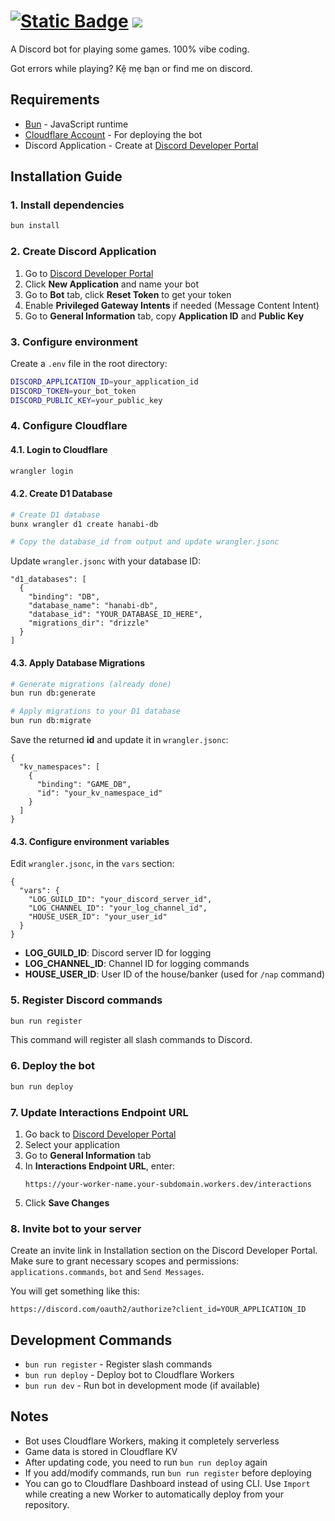 # [<img alt="Static Badge" src="https://img.shields.io/badge/H%C3%A2nbi%235588-Invite-blue?logo=discord">](https://discord.com/oauth2/authorize?client_id=1415887405478580265) ![](https://dcbadge.limes.pink/api/shield/559979358404608001?style=flat)

A Discord bot for playing some games. 100% vibe coding.

Got errors while playing? Kệ mẹ bạn or find me on discord.

## Requirements

- [Bun](https://bun.sh) - JavaScript runtime
- [Cloudflare Account](https://cloudflare.com) - For deploying the bot
- Discord Application - Create at [Discord Developer Portal](https://discord.com/developers/applications)

## Installation Guide

### 1. Install dependencies

```bash
bun install
```

### 2. Create Discord Application

1. Go to [Discord Developer Portal](https://discord.com/developers/applications)
2. Click **New Application** and name your bot
3. Go to **Bot** tab, click **Reset Token** to get your token
4. Enable **Privileged Gateway Intents** if needed (Message Content Intent)
5. Go to **General Information** tab, copy **Application ID** and **Public Key**

### 3. Configure environment

Create a `.env` file in the root directory:

```bash
DISCORD_APPLICATION_ID=your_application_id
DISCORD_TOKEN=your_bot_token
DISCORD_PUBLIC_KEY=your_public_key
```

### 4. Configure Cloudflare

#### 4.1. Login to Cloudflare

```bash
wrangler login
```

#### 4.2. Create D1 Database

```bash
# Create D1 database
bunx wrangler d1 create hanabi-db

# Copy the database_id from output and update wrangler.jsonc
```

Update `wrangler.jsonc` with your database ID:

```jsonc
"d1_databases": [
  {
    "binding": "DB",
    "database_name": "hanabi-db", 
    "database_id": "YOUR_DATABASE_ID_HERE",
    "migrations_dir": "drizzle"
  }
]
```

#### 4.3. Apply Database Migrations

```bash
# Generate migrations (already done)
bun run db:generate

# Apply migrations to your D1 database
bun run db:migrate
```

Save the returned **id** and update it in `wrangler.jsonc`:

```jsonc
{
  "kv_namespaces": [
    {
      "binding": "GAME_DB",
      "id": "your_kv_namespace_id"
    }
  ]
}
```

#### 4.3. Configure environment variables

Edit `wrangler.jsonc`, in the `vars` section:

```jsonc
{
  "vars": {
    "LOG_GUILD_ID": "your_discord_server_id",
    "LOG_CHANNEL_ID": "your_log_channel_id",
    "HOUSE_USER_ID": "your_user_id"
  }
}
```

- **LOG_GUILD_ID**: Discord server ID for logging
- **LOG_CHANNEL_ID**: Channel ID for logging commands
- **HOUSE_USER_ID**: User ID of the house/banker (used for `/nap` command)

### 5. Register Discord commands

```bash
bun run register
```

This command will register all slash commands to Discord.

### 6. Deploy the bot

```bash
bun run deploy
```

### 7. Update Interactions Endpoint URL

1. Go back to [Discord Developer Portal](https://discord.com/developers/applications)
2. Select your application
3. Go to **General Information** tab
4. In **Interactions Endpoint URL**, enter:
   ```
   https://your-worker-name.your-subdomain.workers.dev/interactions
   ```
5. Click **Save Changes**

### 8. Invite bot to your server

Create an invite link in Installation section on the Discord Developer Portal.
Make sure to grant necessary scopes and permissions: `applications.commands`, `bot` and `Send Messages`.


You will get something like this:
```
https://discord.com/oauth2/authorize?client_id=YOUR_APPLICATION_ID
```

## Development Commands

- `bun run register` - Register slash commands
- `bun run deploy` - Deploy bot to Cloudflare Workers
- `bun run dev` - Run bot in development mode (if available)

## Notes

- Bot uses Cloudflare Workers, making it completely serverless
- Game data is stored in Cloudflare KV
- After updating code, you need to run `bun run deploy` again
- If you add/modify commands, run `bun run register` before deploying
- You can go to Cloudflare Dashboard instead of using CLI. Use `Import` while creating a new Worker to automatically deploy from your repository.